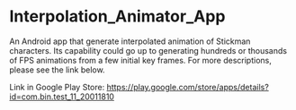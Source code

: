 # Interpolation_Animator_App
An Android app that generate interpolated animation of Stickman characters. Its capability could go up to generating hundreds or thousands of FPS animations from a few initial key frames. For more descriptions, please see the link below.

Link in Google Play Store:
https://play.google.com/store/apps/details?id=com.bin.test_11_20011810
